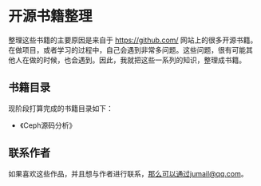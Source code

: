 开源书籍整理
===================

整理这些书籍的主要原因是来自于 https://github.com/ 网站上的很多开源书籍。
在做项目，或者学习的过程中，自己会遇到非常多问题。这些问题，很有可能其
他人在做的时候，也会遇到。因此，我就把这些一系列的知识，整理成书籍。

## 书籍目录

现阶段打算完成的书籍目录如下：
  - 《Ceph源码分析》

## 联系作者

如果喜欢这些作品，并且想与作者进行联系，那么可以通过jumail@qq.com。



